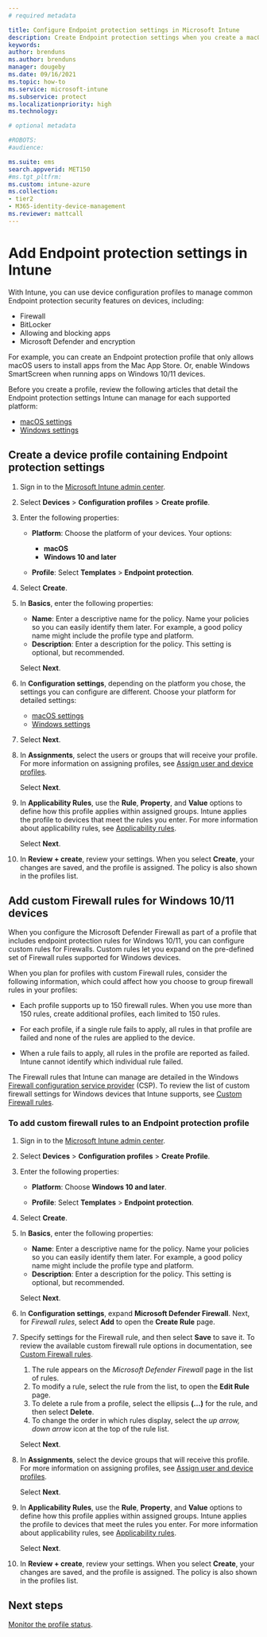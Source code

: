 ```yaml
---
# required metadata

title: Configure Endpoint protection settings in Microsoft Intune
description: Create Endpoint protection settings when you create a macOS or Windows 10 device profile in Microsoft Intune.
keywords:
author: brenduns
ms.author: brenduns
manager: dougeby
ms.date: 09/16/2021
ms.topic: how-to
ms.service: microsoft-intune
ms.subservice: protect
ms.localizationpriority: high
ms.technology:

# optional metadata

#ROBOTS:
#audience:

ms.suite: ems
search.appverid: MET150
#ms.tgt_pltfrm:
ms.custom: intune-azure
ms.collection:
- tier2
- M365-identity-device-management
ms.reviewer: mattcall
---
```


# Add Endpoint protection settings in Intune

With Intune, you can use device configuration profiles to manage common Endpoint protection security features on devices, including:

- Firewall
- BitLocker
- Allowing and blocking apps
- Microsoft Defender and encryption

For example, you can create an Endpoint protection profile that only allows macOS users to install apps from the Mac App Store. Or, enable Windows SmartScreen when running apps on Windows 10/11 devices.

Before you create a profile, review the following articles that detail the Endpoint protection settings Intune can manage for each supported platform:

- [macOS settings](endpoint-protection-macos.md)
- [Windows settings](endpoint-protection-windows-10.md)

## Create a device profile containing Endpoint protection settings

1. Sign in to the [Microsoft Intune admin center](https://go.microsoft.com/fwlink/?linkid=2109431).

2. Select **Devices** > **Configuration profiles** > **Create profile**.

3. Enter the following properties:

    - **Platform**: Choose the platform of your devices. Your options:

        - **macOS**
        - **Windows 10 and later**

    - **Profile**: Select **Templates** > **Endpoint protection**.

4. Select **Create**.

5. In **Basics**, enter the following properties:

   - **Name**: Enter a descriptive name for the policy. Name your policies so you can easily identify them later. For example, a good policy name might include the profile type and platform.
   - **Description**: Enter a description for the policy. This setting is optional, but recommended.

   Select **Next**.

6. In **Configuration settings**, depending on the platform you chose, the settings you can configure are different. Choose your platform for detailed settings:

   - [macOS settings](endpoint-protection-macos.md)
   - [Windows settings](endpoint-protection-windows-10.md)

7. Select **Next**.

8. In **Assignments**, select the users or groups that will receive your profile. For more information on assigning profiles, see [Assign user and device profiles](../configuration/device-profile-assign.md).

   Select **Next**.

9. In **Applicability Rules**, use the **Rule**, **Property**, and **Value** options to define how this profile applies within assigned groups. Intune applies the profile to devices that meet the rules you enter. For more information about applicability rules, see [Applicability rules](../configuration/device-profile-create.md).

   Select **Next**.

10. In **Review + create**, review your settings. When you select **Create**, your changes are saved, and the profile is assigned. The policy is also shown in the profiles list.

## Add custom Firewall rules for Windows 10/11 devices

When you configure the Microsoft Defender Firewall as part of a profile that includes endpoint protection rules for Windows 10/11, you can configure custom rules for Firewalls. Custom rules let you expand on the pre-defined set of Firewall rules supported for Windows devices.

When you plan for profiles with custom Firewall rules, consider the following information, which could affect how you choose to group firewall rules in your profiles:

- Each profile supports up to 150 firewall rules. When you use more than 150 rules, create additional profiles, each limited to 150 rules.

- For each profile, if a single rule fails to apply, all rules in that profile are failed and none of the rules are applied to the device.

- When a rule fails to apply, all rules in the profile are reported as failed. Intune cannot identify which individual rule failed.  

The Firewall rules that Intune can manage are detailed in the Windows [Firewall configuration service provider](/windows/client-management/mdm/firewall-csp) (CSP). To review the list of custom firewall settings for Windows devices that Intune supports, see [Custom Firewall rules](endpoint-protection-windows-10.md#firewall-rules).

### To add custom firewall rules to an Endpoint protection profile

1. Sign in to the [Microsoft Intune admin center](https://go.microsoft.com/fwlink/?linkid=2109431).

2. Select **Devices** > **Configuration profiles** > **Create Profile**.

3. Enter the following properties:

    - **Platform**: Choose **Windows 10 and later**.

    - **Profile**: Select **Templates** > **Endpoint protection**.

4. Select **Create**.

5. In **Basics**, enter the following properties:

   - **Name**: Enter a descriptive name for the policy. Name your policies so you can easily identify them later. For example, a good policy name might include the profile type and platform.
   - **Description**: Enter a description for the policy. This setting is optional, but recommended.

   Select **Next**.

6. In **Configuration settings**, expand **Microsoft Defender Firewall**. Next, for *Firewall rules*, select **Add** to open the **Create Rule** page.

7. Specify settings for the Firewall rule, and then select **Save** to save it. To review the available custom firewall rule options in documentation, see [Custom Firewall rules](endpoint-protection-windows-10.md#firewall-rules).

    1. The rule appears on the *Microsoft Defender Firewall* page in the list of rules.
    2. To modify a rule, select the rule from the list, to open the **Edit Rule** page.
    3. To delete a rule from a profile, select the ellipsis **(…)** for the rule, and then select **Delete**.
    4. To change the order in which rules display, select the *up arrow, down arrow* icon at the top of the rule list.

   Select **Next**.

8. In **Assignments**, select the device groups that will receive this profile. For more information on assigning profiles, see [Assign user and device profiles](../configuration/device-profile-assign.md).

   Select **Next**.

9. In **Applicability Rules**, use the **Rule**, **Property**, and **Value** options to define how this profile applies within assigned groups. Intune applies the profile to devices that meet the rules you enter. For more information about applicability rules, see [Applicability rules](../configuration/device-profile-create.md).

   Select **Next**.

10. In **Review + create**, review your settings. When you select **Create**, your changes are saved, and the profile is assigned. The policy is also shown in the profiles list.

## Next steps

[Monitor the profile status](../configuration/device-profile-monitor.md).

